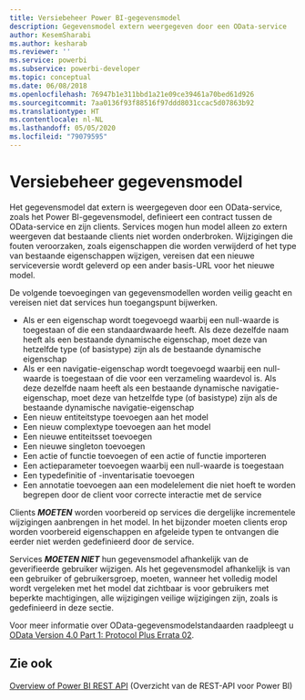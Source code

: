 ```yaml
---
title: Versiebeheer Power BI-gegevensmodel
description: Gegevensmodel extern weergegeven door een OData-service
author: KesemSharabi
ms.author: kesharab
ms.reviewer: ''
ms.service: powerbi
ms.subservice: powerbi-developer
ms.topic: conceptual
ms.date: 06/08/2018
ms.openlocfilehash: 76947b1e311bbd1a21e09ce39461a70bed61d926
ms.sourcegitcommit: 7aa0136f93f88516f97ddd8031ccac5d07863b92
ms.translationtype: HT
ms.contentlocale: nl-NL
ms.lasthandoff: 05/05/2020
ms.locfileid: "79079595"
---
```

# <a name="data-model-versioning"></a>Versiebeheer gegevensmodel

Het gegevensmodel dat extern is weergegeven door een OData-service, zoals het Power BI-gegevensmodel, definieert een contract tussen de OData-service en zijn clients. Services mogen hun model alleen zo extern weergeven dat bestaande clients niet worden onderbroken. Wijzigingen die fouten veroorzaken, zoals eigenschappen die worden verwijderd of het type van bestaande eigenschappen wijzigen, vereisen dat een nieuwe serviceversie wordt geleverd op een ander basis-URL voor het nieuwe model.  
  
De volgende toevoegingen van gegevensmodellen worden veilig geacht en vereisen niet dat services hun toegangspunt bijwerken.  
  
* Als er een eigenschap wordt toegevoegd waarbij een null-waarde is toegestaan of die een standaardwaarde heeft. Als deze dezelfde naam heeft als een bestaande dynamische eigenschap, moet deze van hetzelfde type (of basistype) zijn als de bestaande dynamische eigenschap  
* Als er een navigatie-eigenschap wordt toegevoegd waarbij een null-waarde is toegestaan of die voor een verzameling waardevol is. Als deze dezelfde naam heeft als een bestaande dynamische navigatie-eigenschap, moet deze van hetzelfde type (of basistype) zijn als de bestaande dynamische navigatie-eigenschap  
* Een nieuw entiteitstype toevoegen aan het model  
* Een nieuw complextype toevoegen aan het model  
* Een nieuwe entiteitsset toevoegen  
* Een nieuwe singleton toevoegen  
* Een actie of functie toevoegen of een actie of functie importeren
* Een actieparameter toevoegen waarbij een null-waarde is toegestaan  
* Een typedefinitie of -inventarisatie toevoegen  
* Een annotatie toevoegen aan een modelelement die niet hoeft te worden begrepen door de client voor correcte interactie met de service  
  
Clients ***MOETEN*** worden voorbereid op services die dergelijke incrementele wijzigingen aanbrengen in het model. In het bijzonder moeten clients erop worden voorbereid eigenschappen en afgeleide typen te ontvangen die eerder niet werden gedefinieerd door de service.  
  
Services ***MOETEN NIET*** hun gegevensmodel afhankelijk van de geverifieerde gebruiker wijzigen. Als het gegevensmodel afhankelijk is van een gebruiker of gebruikersgroep, moeten, wanneer het volledig model wordt vergeleken met het model dat zichtbaar is voor gebruikers met beperkte machtigingen, alle wijzigingen veilige wijzigingen zijn, zoals is gedefinieerd in deze sectie.  
  
Voor meer informatie over OData-gegevensmodelstandaarden raadpleegt u [OData Version 4.0 Part 1: Protocol Plus Errata 02](https://docs.oasis-open.org/odata/odata/v4.0/odata-v4.0-part1-protocol.html).  
  
## <a name="see-also"></a>Zie ook
[Overview of Power BI REST API](https://docs.microsoft.com/rest/api/power-bi/) (Overzicht van de REST-API voor Power BI)